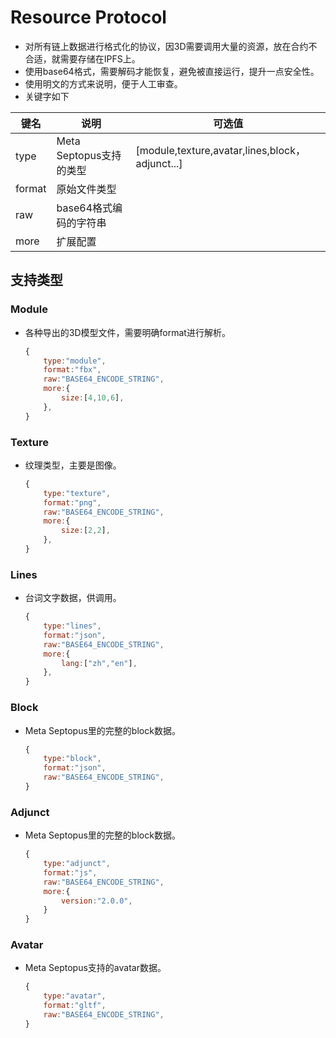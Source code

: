 # Resource Protocol

* 对所有链上数据进行格式化的协议，因3D需要调用大量的资源，放在合约不合适，就需要存储在IPFS上。
* 使用base64格式，需要解码才能恢复，避免被直接运行，提升一点安全性。
* 使用明文的方式来说明，便于人工审查。
* 关键字如下
  
| 键名 | 说明 | 可选值 |
| --- | --- | --- |
| type | Meta Septopus支持的类型 | [module,texture,avatar,lines,block，adjunct...] |
| format | 原始文件类型 |  |
| raw | base64格式编码的字符串 |  |
| more | 扩展配置 |  |

## 支持类型

### Module

* 各种导出的3D模型文件，需要明确format进行解析。
  
    ```Javascript
    {
        type:"module",
        format:"fbx",
        raw:"BASE64_ENCODE_STRING",
        more:{
            size:[4,10,6],
        },
    }
    ```

### Texture

* 纹理类型，主要是图像。

    ```Javascript
    {
        type:"texture",
        format:"png",
        raw:"BASE64_ENCODE_STRING",
        more:{
            size:[2,2],
        },
    }
    ```

### Lines

* 台词文字数据，供调用。
  
    ```Javascript
    {
        type:"lines",
        format:"json",
        raw:"BASE64_ENCODE_STRING",
        more:{
            lang:["zh","en"],
        },
    }
    ```

### Block

* Meta Septopus里的完整的block数据。
  
    ```Javascript
    {
        type:"block",
        format:"json",
        raw:"BASE64_ENCODE_STRING",
    }
    ```

### Adjunct

* Meta Septopus里的完整的block数据。
  
    ```Javascript
    {
        type:"adjunct",
        format:"js",
        raw:"BASE64_ENCODE_STRING",
        more:{
            version:"2.0.0",
        }
    }
    ```

### Avatar

* Meta Septopus支持的avatar数据。

    ```Javascript
    {
        type:"avatar",
        format:"gltf",
        raw:"BASE64_ENCODE_STRING",
    }
    ```
